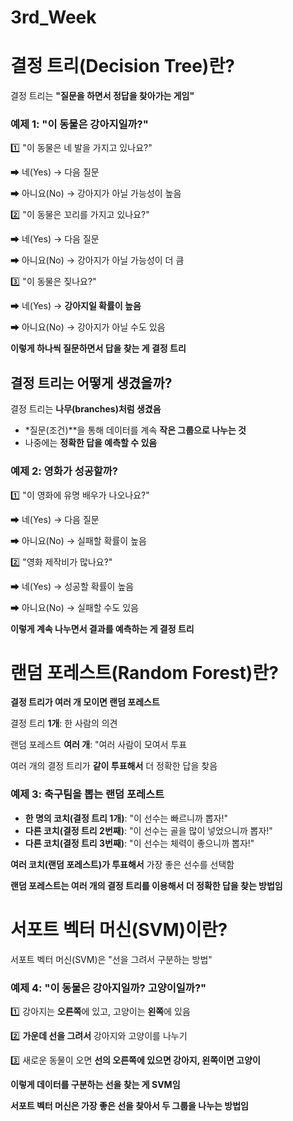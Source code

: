 # 3rd_Week

# **결정 트리(Decision Tree)란?**

결정 트리는 **"질문을 하면서 정답을 찾아가는 게임"**

### **예제 1: "이 동물은 강아지일까?"**

1️⃣ "이 동물은 네 발을 가지고 있나요?"

➡ 네(Yes) → 다음 질문

➡ 아니요(No) → 강아지가 아닐 가능성이 높음

2️⃣ "이 동물은 꼬리를 가지고 있나요?"

➡ 네(Yes) → 다음 질문

➡ 아니요(No) → 강아지가 아닐 가능성이 더 큼

3️⃣ "이 동물은 짖나요?"

➡ 네(Yes) → **강아지일 확률이 높음**

➡ 아니요(No) → 강아지가 아닐 수도 있음

**이렇게 하나씩 질문하면서 답을 찾는 게 결정 트리**

## **결정 트리는 어떻게 생겼을까?**

결정 트리는 **나무(branches)처럼 생겼음**

- *질문(조건)**을 통해 데이터를 계속 **작은 그룹으로 나누는 것**
- 나중에는 **정확한 답을 예측할 수 있음**

### **예제 2: 영화가 성공할까?**

1️⃣ "이 영화에 유명 배우가 나오나요?"

➡ 네(Yes) → 다음 질문

➡ 아니요(No) → 실패할 확률이 높음

2️⃣ "영화 제작비가 많나요?"

➡ 네(Yes) → 성공할 확률이 높음

➡ 아니요(No) → 실패할 수도 있음

**이렇게 계속 나누면서 결과를 예측하는 게 결정 트리**

# **랜덤 포레스트(Random Forest)란?**

**결정 트리가 여러 개 모이면 랜덤 포레스트**

결정 트리 **1개**: 한 사람의 의견

랜덤 포레스트 **여러 개**: "여러 사람이 모여서 투표

여러 개의 결정 트리가 **같이 투표해서** 더 정확한 답을 찾음

### **예제 3: 축구팀을 뽑는 랜덤 포레스트**

- **한 명의 코치(결정 트리 1개)**: "이 선수는 빠르니까 뽑자!"
- **다른 코치(결정 트리 2번째)**: "이 선수는 골을 많이 넣었으니까 뽑자!"
- **다른 코치(결정 트리 3번째)**: "이 선수는 체력이 좋으니까 뽑자!"

**여러 코치(랜덤 포레스트)가 투표해서** 가장 좋은 선수를 선택함

**랜덤 포레스트는 여러 개의 결정 트리를 이용해서 더 정확한 답을 찾는 방법임**

# **서포트 벡터 머신(SVM)이란?**

서포트 벡터 머신(SVM)은 "선을 그려서 구분하는 방법"

### 예제 4: "이 동물은 강아지일까? 고양이일까?"

1️⃣ 강아지는 **오른쪽**에 있고, 고양이는 **왼쪽**에 있음

2️⃣ **가운데 선을 그려서** 강아지와 고양이를 나누기

3️⃣ 새로운 동물이 오면 **선의 오른쪽에 있으면 강아지, 왼쪽이면 고양이**

**이렇게 데이터를 구분하는 선을 찾는 게 SVM임**

**서포트 벡터 머신은 가장 좋은 선을 찾아서 두 그룹을 나누는 방법임**